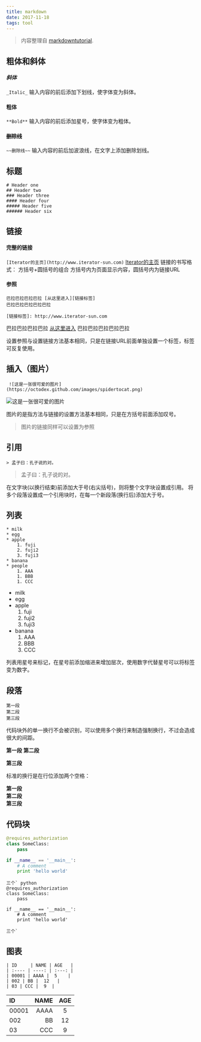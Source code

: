 ```yaml
---
title: markdown
date: 2017-11-18
tags: tool
---
```


> 内容整理自 [markdowntutorial](https://www.markdowntutorial.com/).

## 粗体和斜体

#### _斜体_
` _Italic_ `
输入内容的前后添加下划线，使字体变为斜体。

#### **粗体**
` **Bold** `
输入内容的前后添加星号，使字体变为粗体。


#### ~~删除线~~
` ~~删除线~~ `
输入内容的前后加波浪线，在文字上添加删除划线。
## 标题

```
# Header one
## Header two
### Header three
#### Header four
##### Header five
###### Header six
```


## 链接
#### 完整的链接
` [Iterator的主页](http://www.iterator-sun.com) ` [Iterator的主页](http://www.iterator-sun.com)
链接的书写格式： 方括号+圆括号的组合 方括号内为页面显示内容，圆括号内为链接URL
#### 参照
```
巴拉巴拉巴拉巴拉 [从这里进入][链接标签]
巴拉巴拉巴拉巴拉巴拉

[链接标签]: http://www.iterator-sun.com
```

巴拉巴拉巴拉巴拉 [从这里进入][链接标签]
巴拉巴拉巴拉巴拉巴拉

[链接标签]: http://www.iterator-sun.com

设置参照与设置链接方法基本相同，只是在链接URL前面单独设置一个标签，标签可反复使用。

## 插入（图片）

` ![这是一张很可爱的图片](https://octodex.github.com/images/spidertocat.png)`

![这是一张很可爱的图片](https://octodex.github.com/images/spidertocat.png)

图片的是指方法与链接的设置方法基本相同，只是在方括号前面添加叹号。
> 图片的链接同样可以设置为参照

## 引用
` > 孟子曰：孔子说的对。 `
> 孟子曰：孔子说的对。

在文字块(以换行结束)前添加大于号(右尖括号)，则将整个文字块设置成引用。
将多个段落设置成一个引用块时，在每一个新段落(换行后)添加大于号。

## 列表

```
* milk
* egg
* apple
    1. fuji
    2. fuji2
    3. fuji3
* banana
* people
    1. AAA
    1. BBB
    1. CCC
```
* milk
* egg
* apple
    1. fuji
    2. fuji2
    3. fuji3
* banana
    1. AAA
    1. BBB
    1. CCC

列表用星号来标记，在星号前添加缩进来增加层次，使用数字代替星号可以将标签变为数字。


## 段落
```
第一段
第二段
第三段
```
代码块外的单一换行不会被识别，可以使用多个换行来制造强制换行，不过会造成很大的间距。


**第一段**
**第二段**


**第三段**

标准的换行是在行位添加两个空格：

**第一段**  
**第二段**  
**第三段**

## 代码块

```python
@requires_authorization
class SomeClass:
    pass

if __name__ == '__main__':
    # A comment
    print 'hello world'
```



```
三个` python
@requires_authorization
class SomeClass:
    pass

if __name__ == '__main__':
    # A comment
    print 'hello world'

三个`
```

## 图表
```
| ID     | NAME | AGE   |
| :---- | ----: | :---: |
| 00001 | AAAA |  5    |
| 002 | BB |  12   |
| 03 | CCC |  9  |
```

| ID     | NAME | AGE   |
| :---- | ----: | :---: |
| 00001 | AAAA |  5    |
| 002 | BB |  12   |
| 03 | CCC |  9  |
